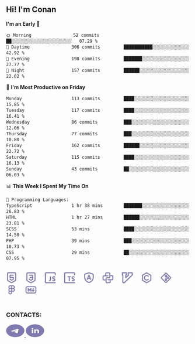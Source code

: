 ## Hi! I'm Conan

<!--START_SECTION:waka-->
**I'm an Early 🐤** 

```text
🌞 Morning                52 commits          ██░░░░░░░░░░░░░░░░░░░░░░░   07.29 % 
🌆 Daytime                306 commits         ███████████░░░░░░░░░░░░░░   42.92 % 
🌃 Evening                198 commits         ███████░░░░░░░░░░░░░░░░░░   27.77 % 
🌙 Night                  157 commits         ██████░░░░░░░░░░░░░░░░░░░   22.02 % 
```
📅 **I'm Most Productive on Friday** 

```text
Monday                   113 commits         ████░░░░░░░░░░░░░░░░░░░░░   15.85 % 
Tuesday                  117 commits         ████░░░░░░░░░░░░░░░░░░░░░   16.41 % 
Wednesday                86 commits          ███░░░░░░░░░░░░░░░░░░░░░░   12.06 % 
Thursday                 77 commits          ███░░░░░░░░░░░░░░░░░░░░░░   10.80 % 
Friday                   162 commits         ██████░░░░░░░░░░░░░░░░░░░   22.72 % 
Saturday                 115 commits         ████░░░░░░░░░░░░░░░░░░░░░   16.13 % 
Sunday                   43 commits          ██░░░░░░░░░░░░░░░░░░░░░░░   06.03 % 
```


📊 **This Week I Spent My Time On** 

```text
💬 Programming Languages: 
TypeScript               1 hr 38 mins        ███████░░░░░░░░░░░░░░░░░░   26.83 % 
HTML                     1 hr 27 mins        ██████░░░░░░░░░░░░░░░░░░░   23.81 % 
SCSS                     53 mins             ████░░░░░░░░░░░░░░░░░░░░░   14.50 % 
PHP                      39 mins             ███░░░░░░░░░░░░░░░░░░░░░░   10.73 % 
CSS                      29 mins             ██░░░░░░░░░░░░░░░░░░░░░░░   07.95 % 
```


<!--END_SECTION:waka-->


<br>

<div align="left">
  <img src="icons/skills/html.svg" height="30" alt="html5"/>
  <img width="15"/>
  <img src="icons/skills/css.svg" height="30" alt="css"/>
    <img width="15"/>
  <img src="icons/skills/javascript.svg" height="30" alt="javascript"/>
  <img width="15"/>
  <img src="icons/skills/typescript.svg" height="30" alt="typescript"/>
  <img width="15"/>
  <img src="icons/skills/angular.svg" height="30" alt="angular"/>
  <img width="15"/>
  <img src="icons/skills/python.svg" height="30" alt="python"/>
  <img width="15"/>
  <img src="icons/skills/vim.svg" height="30" alt="vim"  />
  <img width="15"/>
  <img src="icons/skills/c.svg" height="30" alt="c"/>
  <img width="15"/>
  <img src="icons/skills/git.svg" height="30" alt="git"/>
  <img width="15"/>
  <img src="icons/skills/figma.svg" height="30" alt="figma"/>
  <img width="15"/>
  <img src="icons/skills/markdown.svg" height="30" alt="markdown"/>
</div>

<br>


### CONTACTS:

<div align="left">
  <a href="https://t.me/gkkconan">
    <img src="icons/contacts/telegram.svg" width="50" height="35" alt="telegram"/>
  </a>
  <a href="https://www.linkedin.com/in/gkkconan">
    <img src="icons/contacts/linkedin.svg" width="50" height="35" alt="linkedin"/>
  </a>
</div>
